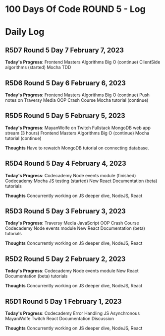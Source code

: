 # 100 Days Of Code ROUND 5 - Log

# Daily Log

## R5D7 Round 5 Day 7 February 7, 2023

**Today's Progress**:
Frontend Masters Algorithms Big O (continue)
ClientSide algorithms (started)
Mocha TDD

## R5D6 Round 5 Day 6 February 6, 2023

**Today's Progress**:
Frontend Masters Algorithms Big O (continue)
Push notes on Traversy Media OOP Crash Course
Mocha tutorial (continue)

## R5D5 Round 5 Day 5 February 5, 2023

**Today's Progress**:
MayanWolfe on Twitch Fullstack MongoDB web app stream (3 hours)
Frontend Masters Algorithms Big O (continue)
Mocha tutorial (continue)

**Thoughts** Have to rewatch MongoDB tutorial on connecting database.

## R5D4 Round 5 Day 4 February 4, 2023

**Today's Progress**:
Codecademy Node events module (finished)
Codecademy Mocha JS testing (started)
New React Documentation (beta) tutorials

**Thoughts** Concurrently working on JS deeper dive, NodeJS, React

## R5D3 Round 5 Day 3 February 3, 2023

**Today's Progress**:
Traversy Media JavaScript OOP Crash Course
Codecademy Node events module
New React Documentation (beta) tutorials

**Thoughts** Concurrently working on JS deeper dive, NodeJS, React

## R5D2 Round 5 Day 2 February 2, 2023

**Today's Progress**:
Codecademy Node events module
New React Documentation (beta) tutorials

**Thoughts** Concurrently working on JS deeper dive, NodeJS, React

## R5D1 Round 5 Day 1 February 1, 2023

**Today's Progress**:
Codecademy Error Handling JS Asynchronous
MayanWolfe Twitch React Documentation Discussion

**Thoughts** Concurrently working on JS deeper dive, NodeJS, React

